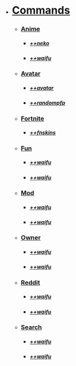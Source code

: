 - # [Commands](/commands.md)
     - ### [Anime](commands/anime.md)
       - ##### [++neko](commands/anime/neko.md)
       - ##### [++waifu](commands/anime/waifu.md)
     - ### [Avatar](commands/avatar.md)
       - ##### [++avatar](commands/avatar/avatar.md)
       - ##### [++randompfp](commands/avatar/randompfp.md)
     - ### [Fortnite](commands/fortnite.md)
       - ##### [++fnskins](commands/fortnite/fnskins.md)
     - ### [Fun](commands/fun.md)
       - ##### [++waifu](commands/fun/waifu.md)
       - ##### [++waifu](commands/fun/waifu.md)
     - ### [Mod](commands/mod.md)
       - ##### [++waifu](commands/mod/waifu.md)
       - ##### [++waifu](commands/mod/waifu.md)
     - ### [Owner](commands/owner.md)
       - ##### [++waifu](commands/owner/waifu.md)
       - ##### [++waifu](commands/owner/waifu.md)
     - ### [Reddit](commands/reddit.md)
       - ##### [++waifu](commands/reddit/waifu.md)
       - ##### [++waifu](commands/reddit/waifu.md)
     - ### [Search](commands/search.md)
       - ##### [++waifu](commands/search/waifu.md)
       - ##### [++waifu](commands/search/waifu.md)